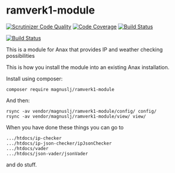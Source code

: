 ramverk1-module
=================

[![Scrutinizer Code Quality](https://scrutinizer-ci.com/g/MagnusLj/ramverk1-module/badges/quality-score.png?b=master)](https://scrutinizer-ci.com/g/MagnusLj/ramverk1-module/?branch=master)
[![Code Coverage](https://scrutinizer-ci.com/g/MagnusLj/ramverk1-module/badges/coverage.png?b=master)](https://scrutinizer-ci.com/g/MagnusLj/ramverk1-module/?branch=master)
[![Build Status](https://scrutinizer-ci.com/g/MagnusLj/ramverk1-module/badges/build.png?b=master)](https://scrutinizer-ci.com/g/MagnusLj/ramverk1-module/build-status/master)

[![Build Status](https://travis-ci.org/MagnusLj/ramverk1-module.svg?branch=master)](https://travis-ci.org/MagnusLj/ramverk1-module)

This is a module for Anax that provides IP and weather checking possibilities

This is how you install the module into an existing Anax installation.

Install using composer:

    composer require magnuslj/ramverk1-module

And then:

    rsync -av vendor/magnuslj/ramverk1-module/config/ config/
    rsync -av vendor/magnuslj/ramverk1-module/view/ view/

When you have done these things you can go to

    .../htdocs/ip-checker
    .../htdocs/ip-json-checker/ipJsonChecker
    .../htdocs/vader
    .../htdocs/json-vader/jsonVader

and do stuff.
